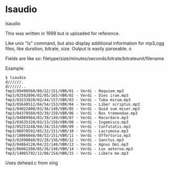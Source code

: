 lsaudio
=======

lsaudio

This was written in 1999 but is uploaded for reference.

Like unix "ls" command, but also display additional information for mp3,ogg files, like duration, bitrate, size.
Output is easily parseable. o

Fields are like so:
filetype/size/minutes/seconds/bitrate/bitrateunit/filename 

Example:
```
$ lsaudio 
d//////.
d//////..
fmp3/09490560/08/22/151/VBR/01 - Verdi - Requiem.mp3
fmp3/02592896/02/05/165/VBR/02 - Verdi - Dies irae.mp3
fmp3/03233920/02/44/157/VBR/03 - Verdi - Tuba mirum.mp3
fmp3/05648512/04/54/153/VBR/04 - Verdi - Liber scriptus.mp3
fmp3/04022400/03/36/148/VBR/05 - Verdi - Quid sum miser.mp3
fmp3/04370560/03/39/159/VBR/06 - Verdi - Rex tremendae.mp3
fmp3/04089984/03/39/149/VBR/07 - Verdi - Recordare.mp3
fmp3/03635328/03/13/150/VBR/08 - Verdi - Ingemisco.mp3
fmp3/05253248/04/34/153/VBR/09 - Verdi - Confutatis.mp3
fmp3/06078592/05/22/151/VBR/10 - Verdi - Lacrymosa.mp3
fmp3/10066048/08/53/151/VBR/11 - Verdi - Offertorio.mp3
fmp3/02898048/02/28/156/VBR/12 - Verdi - Sanctus.mp3
fmp3/04864128/04/22/148/VBR/13 - Verdi - Agnus Dei.mp3
fmp3/06062208/05/26/148/VBR/14 - Verdi - Lux aeterna.mp3
fmp3/14065792/12/08/154/VBR/15 - Verdi - Libera me.mp3

```


Uses dxhead.c from xing

